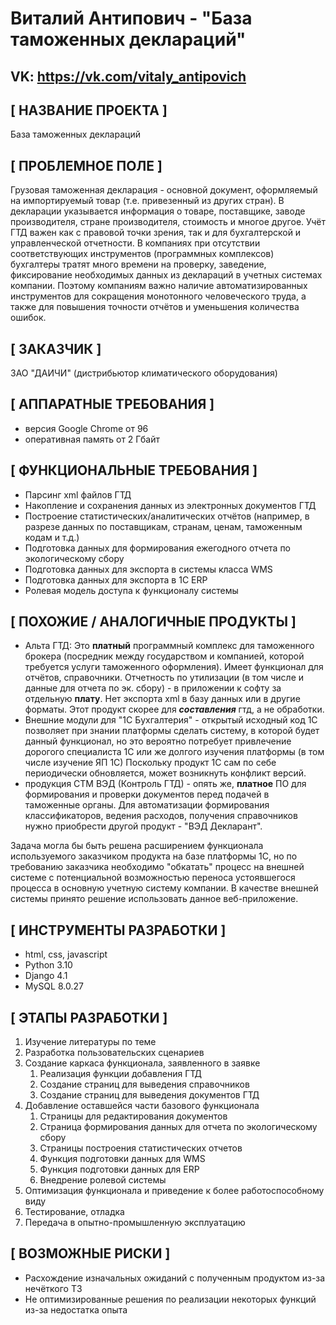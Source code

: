 # Виталий Антипович - "База таможенных деклараций"

## VK: https://vk.com/vitaly_antipovich

## [ НАЗВАНИЕ ПРОЕКТА ]
База таможенных деклараций

## [ ПРОБЛЕМНОЕ ПОЛЕ ] 
Грузовая таможенная декларация - основной документ, оформляемый на импортируемый товар (т.е. привезенный из других стран). В декларации указывается информация о товаре, поставщике, заводе производителя, стране производителя, стоимость и многое другое. Учёт ГТД важен как с правовой точки зрения, так и для бухгалтерской и управленческой отчетности. В компаниях при отсутствии соответствующих инструментов (программных комплексов) бухгалтеры тратят много времени на проверку, заведение, фиксирование необходимых данных из деклараций в учетных системах компании. Поэтому компаниям важно наличие автоматизированных инструментов для сокращения монотонного человеческого труда, а также для повышения точности отчётов и уменьшения количества ошибок.

## [ ЗАКАЗЧИК ]
ЗАО "ДАИЧИ" (дистрибьютор климатического оборудования)

## [ АППАРАТНЫЕ ТРЕБОВАНИЯ ]  
- версия Google Chrome от 96
- оперативная память от 2 Гбайт

## [ ФУНКЦИОНАЛЬНЫЕ ТРЕБОВАНИЯ ]
- Парсинг xml файлов ГТД
- Накопление и сохранения данных из электронных документов ГТД
- Построение статистических/аналитических отчётов (например, в разрезе данных по поставщикам, странам, ценам, таможенным кодам и т.д.)
- Подготовка данных для формирования ежегодного отчета по экологическому сбору
- Подготовка данных для экспорта в системы класса WMS
- Подготовка данных для экспорта в 1С ERP
- Ролевая модель доступа к функционалу системы

## [ ПОХОЖИЕ / АНАЛОГИЧНЫЕ ПРОДУКТЫ ]
 - Альта ГТД: Это **платный** программный комплекс для таможенного брокера (посредник между государством и компанией, которой требуется услуги таможенного оформления). Имеет функционал для отчётов, справочники. Отчетность по утилизации (в том числе и данные для отчета по эк. сбору) - в приложении к софту за отдельную **плату**. Нет экспорта xml в базу данных или в другие форматы. Этот продукт скорее для ***составления*** гтд, а не обработки.
 - Внешние модули для "1С Бухгалтерия" - открытый исходный код 1С позволяет при знании платформы сделать систему, в которой будет данный функционал, но это вероятно потребует привлечение дорогого специалиста 1С или же долгого изучения платформы (в том числе изучение ЯП 1С) Поскольку продукт 1С сам по себе периодически обновляется, может возникнуть конфликт версий.
 - продукция СТМ ВЭД (Контроль ГТД) - опять же, **платное** ПО для формирования и проверки документов перед подачей в таможенные органы. Для автоматизации формирования классификаторов, ведения расходов, получения справочников нужно приобрести другой продукт - "ВЭД Декларант".

Задача могла бы быть решена расширением функционала используемого заказчиком продукта на базе платформы 1С, но по требованию заказчика необходимо "обкатать" процесс на внешней системе с потенциальной возможностью переноса устоявшегося процесса в основную учетную систему компании. В качестве внешней системы принято решение использовать данное веб-приложение.

## [ ИНСТРУМЕНТЫ РАЗРАБОТКИ ]
- html, css, javascript
- Python 3.10
- Django 4.1
- MySQL 8.0.27

## [ ЭТАПЫ РАЗРАБОТКИ ]
1. Изучение литературы по теме
2. Разработка пользовательских сценариев
3. Создание каркаса функционала, заявленного в заявке
   1. Реализация функции добавления ГТД
   2. Создание страниц для выведения справочников
   3. Создание страниц для выведения документов ГТД
4. Добавление оставшейся части базового функционала
   1. Страницы для редактирования документов
   2. Страница формирования данных для отчета по экологическому сбору
   3. Страницы построения статистических отчетов
   4. Функция подготовки данных для WMS
   5. Функция подготовки данных для ERP
   6. Внедрение ролевой системы
5. Оптимизация функционала и приведение к более работоспособному виду
6. Тестирование, отладка
7. Передача в опытно-промышленную эксплуатацию

## [ ВОЗМОЖНЫЕ РИСКИ ]
- Расхождение изначальных ожиданий с полученным продуктом из-за нечёткого ТЗ
- Не оптимизированные решения по реализации некоторых функций из-за недостатка опыта
